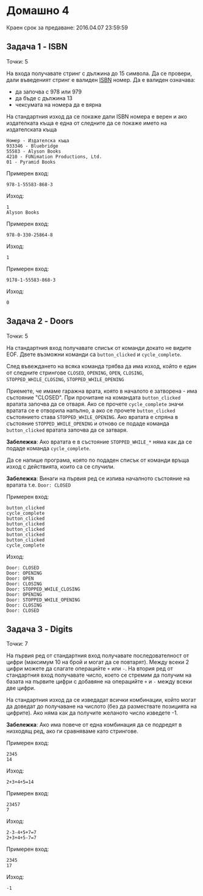 Домашно 4
===

Краен срок за предаване: 2016.04.07 23:59:59

Задача 1 - ISBN
---
Точки: 5

На входа получавате стринг с дължина до 15 символа. Да се провери, дали въведеният стринг е валиден [ISBN](https://en.wikipedia.org/wiki/International_Standard_Book_Number) номер. Да е валиден означава:
  * да започва с 978 или 979
  * да бъде с дължина 13
  * чексумата на номера да е вярна

На стандартния изход да се покаже дали ISBN номера е верен и ако издателката къща е една от следните да се покаже името на издателската къща

```
Номер - Издателска къща
933346 - Bluebridge
55583 - Alyson Books
4210 - FUNimation Productions, Ltd.
01 - Pyramid Books
```

Примерен вход:
```
978-1-55583-868-3
```
Изход:
```
1
Alyson Books
```

Примерен вход:
```
978-0-330-25864-8
```
Изход:
```
1
```

Примерен вход:
```
9178-1-55583-868-3
```
Изход:
```
0
```

Задача 2 - Doors
---
Точки: 5

На стандартния вход получавате списък от команди докато не видите EOF. Двете възможни команди са `button_clicked` и `cycle_complete`.

След въвеждането на всяка команда трябва да има изход, който е един от следните стрингове `CLOSED`, `OPENING`, `OPEN`, `CLOSING`, `STOPPED_WHILE_CLOSING`, `STOPPED_WHILE_OPENING`

Приемете, че имаме гаражна врата, която в началото е затворена - има състояние "CLOSED". При прочитане на командата `button_clicked` вратата започва да се отваря. Ако се прочете `cycle_complete` значи вратата се е отворила напълно, а ако се прочете `button_clicked` състоянието става `STOPPED_WHILE_OPENING`. Ако вратата е спряна в състояние `STOPPED_WHILE_OPENING` и отново се подаде команда `button_clicked` вратата започва да се затваря.

**Забележка**: Ако вратата е в състояние `STOPPED_WHILE_*` няма как да се подаде команда `cycle_complete`.

Да се напише програма, която по подаден списък от команди връща изход с действията, които са се случили.

**Забележка**: Винаги на първия ред се изпива началното състояние на вратата т.е. `Door: CLOSED`

Примерен вход:
```
button_clicked
cycle_complete
button_clicked
button_clicked
button_clicked
button_clicked
button_clicked
cycle_complete
```
Изход:
```
Door: CLOSED
Door: OPENING
Door: OPEN
Door: CLOSING
Door: STOPPED_WHILE_CLOSING
Door: OPENING
Door: STOPPED_WHILE_OPENING
Door: CLOSING
Door: CLOSED
```

Задача 3 - Digits
---
Точки: 7

На първия ред от стандартния вход получавате последователност от цифри (максимум 10 на брой и могат да се повтарят). Между всеки 2 цифри можете да слагате операцийте `+` или `-`. На втория ред от стандартния вход получавате число, което се стремим да получим на базата на първите цифри с добавяне на операцийте `+` и `-` между всеки две цифри.

На стандартния изход да се изведадат всички комбинации, който могат да доведат до получаване на числото (без да размествате позицията на цифрите). Ако няма как да получите желаното число изведете -1.

**Забележка**: Ако има повече от една комбинация да се подредят в низходящ ред, ако ги сравняваме като стрингове.

Примерен вход:
```
2345
14
```
Изход:
```
2+3+4+5=14
```

Примерен вход:
```
23457
7
```
Изход:
```
2-3-4+5+7=7
2+3+4+5-7=7
```

Примерен вход:
```
2345
17
```
Изход:
```
-1
```
